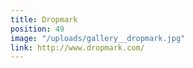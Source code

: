 ```yaml
---
title: Dropmark
position: 49
image: "/uploads/gallery__dropmark.jpg"
link: http://www.dropmark.com/
---
```


